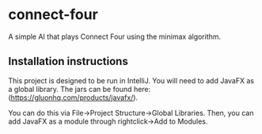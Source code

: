 # connect-four
A simple AI that plays Connect Four using the minimax algorithm.

## Installation instructions
This project is designed to be run in IntelliJ. You will need to add JavaFX as a global library. The jars can be found here: (https://gluonhq.com/products/javafx/).

You can do this via File->Project Structure->Global Libraries. Then, you can add JavaFX as a module through rightclick->Add to Modules.
